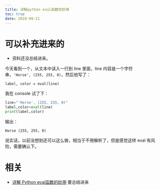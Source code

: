 ```yaml
---
title: 详解python eval函数的妙用
toc: true
date: 2018-09-21
---
```

# 可以补充进来的

- 资料还没总结进来。


今天看到一个，从文本中读入一行到 line 里面，line 内容是一个字符串，`'Horse', (255, 255, 0)`，然后他写了：

```
label, color = eval(line)
```

我在 console 试了下：

```Python
line="'Horse', (255, 255, 0)"
label,color=eval(line)
print(label,color)
```

输出：

```
Horse (255, 255, 0)
```

说实话，以前没想到还可以这么做，相当于不用解析了，但是感觉这样 eval 有风险，需要确认下。





# 相关

- [详解 Python eval函数的妙用](https://www.jb51.net/article/128410.htm) 要总结进来


